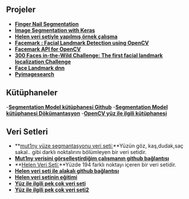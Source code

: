 ## Projeler
- **[Finger Nail Segmentation](https://github.com/Golbstein/Fingernails-Segmentation)**
- **[İmage Segmentation with Keras](https://github.com/divamgupta/image-segmentation-keras)**
- **[Helen veri setiyle yapılmış örnek çalışma](https://github.com/sukhad-app/final)**
-  **[Facemark : Facial Landmark Detection using OpenCV](https://www.learnopencv.com/facemark-facial-landmark-detection-using-opencv/)**
- **[Facemark API for OpenCV](https://gist.github.com/kurnianggoro/74de9121e122ad0bd825176751d47ecc)**
- **[300 Faces in-the-Wild Challenge: The first facial landmark localization
Challenge
](https://ibug.doc.ic.ac.uk/media/uploads/documents/sagonas_iccv_2013_300_w.pdf)**
- **[Face Landmark dnn](https://github.com/junhwanjang/face_landmark_dnn)**
- **[Pyimagesearch](https://www.pyimagesearch.com/2017/04/17/real-time-facial-landmark-detection-opencv-python-dlib/)**
## Kütüphaneler
-**[Segmentation Model kütüphanesi Github](https://github.com/qubvel/segmentation_models)** 
-**[Segmentation Model kütüphanesi Dökümantasyon](https://segmentation-models.readthedocs.io/en/latest/tutorial.html)** 
-**[OpenCV yüz ile ilgili kütüphanesi](https://docs.opencv.org/3.4.0/db/d7c/group__face.html)**

## Veri Setleri

- **[mut1ny yüze segmantasyonu veri seti:](https://www.mut1ny.com/face-headsegmentation-dataset)**Yüzün göz, kaş,dudak,saç sakal.. gibi darklı noktalırını bölümleyen bir veri setidir.
- **[Mut1ny verisini görselleştirdiğim çalışmanın github bağlantısı](https://github.com/trbasoglu/Face-segmentation-dataset-visualize)**
- **[Helen Veri Seti:](http://www.ifp.illinois.edu/~vuongle2/helen/)**Yüzde 194 farklı noktayı içeren bir veri setidir.
- **[Helen veri seti ile alakalı github bağlantısı](https://github.com/zhfe99/helen)**
- **[Helen veri setinin eğitimi](http://amroamroamro.github.io/mexopencv/opencv_contrib/facemark_kazemi_train2_demo.html#3)**
- **[Yüz ile ilgili pek çok veri seti](http://www.face-rec.org/databases/)**
- **[Yüz ile ilgili pek çok veri seti2](https://github.com/jian667/face-dataset)**
